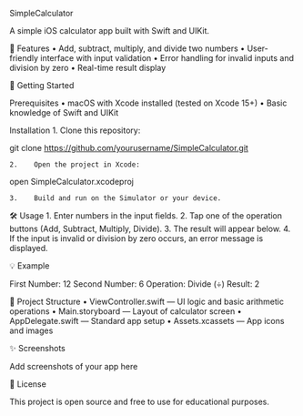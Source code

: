 SimpleCalculator

A simple iOS calculator app built with Swift and UIKit.

📱 Features
    •    Add, subtract, multiply, and divide two numbers
    •    User-friendly interface with input validation
    •    Error handling for invalid inputs and division by zero
    •    Real-time result display

🚀 Getting Started

Prerequisites
    •    macOS with Xcode installed (tested on Xcode 15+)
    •    Basic knowledge of Swift and UIKit

Installation
    1.    Clone this repository:

git clone https://github.com/yourusername/SimpleCalculator.git


    2.    Open the project in Xcode:

open SimpleCalculator.xcodeproj


    3.    Build and run on the Simulator or your device.

🛠 Usage
    1.    Enter numbers in the input fields.
    2.    Tap one of the operation buttons (Add, Subtract, Multiply, Divide).
    3.    The result will appear below.
    4.    If the input is invalid or division by zero occurs, an error message is displayed.

💡 Example

First Number: 12
Second Number: 6
Operation: Divide (÷)
Result: 2

📂 Project Structure
    •    ViewController.swift — UI logic and basic arithmetic operations
    •    Main.storyboard — Layout of calculator screen
    •    AppDelegate.swift — Standard app setup
    •    Assets.xcassets — App icons and images

✨ Screenshots

Add screenshots of your app here

📄 License

This project is open source and free to use for educational purposes.
